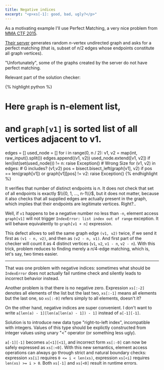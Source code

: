 ```yaml
---
title: Negative indices
excerpt: "<p>xs[-1]: good, bad, ugly?</p>"
---
```

As a motivating example I'll use Perfect Matching, a very nice problem from
[MMA CTF 2015](http://score.mmactf.link/).

[Their server](https://gist.github.com/Vlad-Shcherbina/05f60d9cdacc69e760ee)
generates random $n$-vertex undirected graph and asks for a perfect matching
(that is, subset of $n/2$ edges whose endpoints constitute all graph vertices).

"Unfortunately", some of the graphs created by the server do not have
perfect matching.

Relevant part of the solution checker:

{% highlight python %}
# Here `graph` is n-element list,
# and `graph[v1]` is sorted list of all vertices adjacent to v1.
edges = []
used_node = []
for i in range(0, n / 2):
    v1, v2 = map(int, raw_input().split())
    edges.append((v1, v2))
    used_node.extend([v1, v2])
if len(list(set(used_node))) != n:
    raise Exception() # Wrong Size
for (v1, v2) in edges: # G includes? (v1,v2)
    pos = bisect.bisect_left(graph[v1], v2)
    if pos == len(graph[v1]) or graph[v1][pos] != v2:
        raise Exception()
{% endhighlight %}

It verifies that number of distinct endpoints is $n$. It does not check that
set of all endpoints is exactly $\\{0, 1, ..., n-1\\}$, but it does not matter,
because it also checks that all supplied edges are actually present
in the graph, which implies that their endpoints are legitimate vertices.
Right?..

Well, if `v1` happens to be a negative number no less than `-n`, element access
`graph[v1]` will not trigger `IndexError: list index out of range` exception.
It will behave equivalently to `graph[v1 + n]` expression.

This defect allows to sell the same graph edge `(v1, v2)` twice, if we send it
first as `(v1 - n, v2)`, and then as `(v2 - n, v1)`. And first part of the
checker will count it as 4 distinct vertices (`v1`, `v2`, `v1 - n`, `v2 - n`).
With this trick, problem reduces to finding merely a $n/4$-edge matching,
which is, let's say, two times easier.

---

That was one problem with negative indices: sometimes what should be
`IndexError` does not actually fail runtime check and silently leads to
incorrect behavior instead.

Another problem is that there is no negative zero.
Expression `xs[:-2]` denotes all elements of the list but the last two,
`xs[:-1]` means all elements but the last one,
so `xs[:-0]` refers simply to all elements, doesn't it?

On the other hand, negative indices are super convenient. I don't want to write
`a[len(a) - 1][len(a[len(a) - 1]) - 1]` instead of `a[-1][-1]`.

Solution is to introduce new data type "right-to-left index",
incompatible with integers. Values of this type should be explictly
constructed from integer values using unary "<" operator
(or something less ugly).

`a[-1][-1]` becomes `a[<1][<1]`, and incorrect form `xs[:-0]` can now be safely
expressed as `xs[:<0]`. With this new semantics, element access operations can
always go through strict and natural boundary checks:
expression `xs[i]` requires `0 <= i < len(xs)`,
expression `xs[<i]` requires `len(xs) >= i > 0`.
Both `xs[-1]` and `xs[<0]` result in runtime errors.
